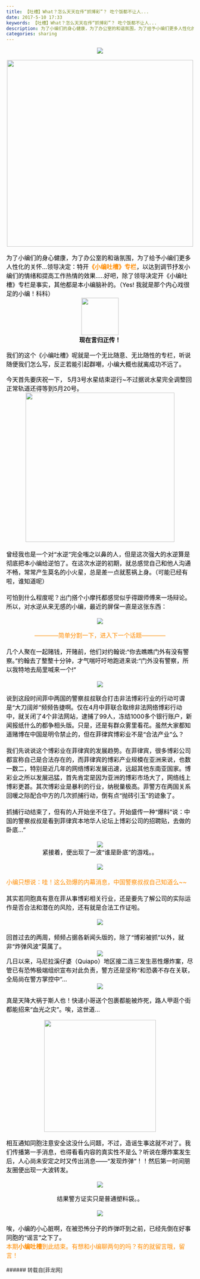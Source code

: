 ```yaml
---
title: 【吐槽】What？怎么天天在传“抓博彩”？ 吃个饭都不让人...
date: 2017-5-10 17:33
keywords: 【吐槽】What？怎么天天在传“抓博彩”？ 吃个饭都不让人...
description: 为了小编们的身心健康，为了办公室的和谐氛围，为了给予小编们更多人性化的关怀...领导决定：特开《小编吐槽》专栏，以达到调节抒发小编们的情绪和提高工作热情的效果.....好吧，除了领导决定开《小编吐槽》专栏是事实，其他都是本小编脑补的。（Yes! 我就是那个内心戏很足的小编！科科）现在言归正传！我们的这个《小编吐槽》呢就是一个无比随意、无比随性的专栏，听说随便我们怎么写，反正若能引起群嘲，小编大概也就离成功不远了。今天首先要庆祝一下， 5月3号水星结束逆行~不过据说水星完全调整回正常轨道还得等到5月20号。曾经我也是一个对“水逆”完全嗤之以鼻的人，但是这次强大的水逆算是彻底把本小编给逆怕了。在这次水逆的初期，就总感觉自己和他人沟通不畅，常常产生莫名的小火星，总是差一点就惹祸上身。（可能已经有啦，谁知道呢）可怕到什么程度呢？出门搭个小摩托都感觉似乎得跟师傅来一场辩论。所以，对水逆从来无感的小编，最近的屏保一直是这张东西：————简单分割一下，进入下一个话题————几个人聚在一起赌钱，开赌前，他们对约翰说:“你去瞧瞧门外有没有警察。”约翰去了整整十分钟，才气喘吁吁地跑进来说:“门外没有警察，所以我特地去局里喊来一个!”说到这段时间菲中两国的警察叔叔联合打击非法博彩行业的行动可谓是“大刀阔斧”频频告捷啊。仅在4月中菲联合取缔非法网络博彩行动中，就关闭了4个非法网站，逮捕了99人，冻结1000多个银行账户，新闻报纸什么的都争相头版。只是，还是有群众雾里看花。虽然大家都知道赌博在中国是明令禁止的，但在菲律宾博彩业不是“合法产业”么？我们先说说这个博彩业在菲律宾的发展趋势。在菲律宾，很多博彩公司都宣称自己是合法存在的，而菲律宾的博彩产业规模在亚洲来说，也数一数二，特别是近几年的网络博彩发展迅速，远超其他东南亚国家。博彩业之所以发展迅猛，首先肯定是因为亚洲的博彩市场大了，网络线上博彩更甚。其次博彩业是暴利的行业，纳税量极高。菲警方在两国关系回暖之际配合中方的几次抓捕行动，倒有点“抛砖引玉”的迹象了。 抓捕行动结束了，但有的人开始坐不住了。开始盛传一种“爆料”说：中国的警察叔叔是看到菲律宾本地华人论坛上博彩公司的招聘贴，去做的卧底...”紧接着，便出现了一波“谁是卧底”的游戏。。小编只想说：哇！这么劲爆的内幕消息，中国警察叔叔自己知道么~~其实若同胞真有意在菲从事博彩相关行业，还是要先了解公司的实际运作是否合法和潜在的风险，还有就是合法工作证啦。回首过去的两周，频频占据各新闻头版的，除了“博彩被抓”以外，就非“炸弹风波”莫属了。几日以来，马尼拉溪仔婆（Quiapo）地区接二连三发生恶性爆炸案，尽管已有恐怖极端组织宣布对此负责，警方还是坚称“和恐袭不存在关联，全局尚在警方掌控中”...真是天降大祸于斯人也！快递小哥送个包裹都能被炸死，路人甲逛个街都能招来“血光之灾”。唉，这世道...相互通知同胞注意安全这没什么问题，不过，造谣生事这就不对了。我们传播第一手消息，也得看看内容的真实性不是么？听说在爆炸案发生后，人心尚未安定之时又传出消息——“发现炸弹”！！然后第一时间朋友圈便出现一大波转发。结果警方证实只是普通塑料袋。。唉，小编的小心脏啊，在被恐怖分子的炸弹吓到之前，已经先倒在好事同胞的“谣言”之下了。 本期小编吐槽到此结束。有想和小编聊两句的吗？有的就留言哦，留言！
categories: sharing
---
```

<td class="t_f" id="postmessage_739872">

<div align="center">

<img aid="546539" data-cf-modified-daf66c0d4a3b3bcd474807c8-="" file="data/attachment/forum/201705/10/181006jullxq9vx9fl9aqv.png.thumb.jpg" id="aimg_546539" inpost="1" onclick="" onmouseover="" src="http://www.flw.ph/data/attachment/forum/201705/10/181006jullxq9vx9fl9aqv.png" style="cursor:pointer" zoomfile="data/attachment/forum/201705/10/181006jullxq9vx9fl9aqv.png"/>


</div><br/>
<div align="center">

<img aid="546547" class="zoom" data-cf-modified-daf66c0d4a3b3bcd474807c8-="" file="data/attachment/forum/201705/10/181024qzsentsedbvnvien.gif" id="aimg_546547" inpost="1" onclick="" onmouseover="" src="http://www.flw.ph/data/attachment/forum/201705/10/181024qzsentsedbvnvien.gif" width="500" zoomfile="data/attachment/forum/201705/10/181024qzsentsedbvnvien.gif"/>


</div><br/>
<div align="left"><font face="&amp;quot;"><font size="3"><font color="#000000">为了小编们的身心健康，为了办公室的和谐氛围，为了给予小编们更多人性化的关怀...领导决定：特开</font><font color="#ff8c00"><strong>《小编吐槽》</strong><strong>专栏</strong></font><font color="#000000">，以达到调节抒发小编们的情绪和提高工作热情的效果.....好吧，除了领导决定开《小编吐槽》专栏是事实，其他都是本小编脑补的。（Yes! 我就是那个内心戏很足的小编！科科）</font></font></font></div><div align="center">

<img aid="546556" class="zoom" data-cf-modified-daf66c0d4a3b3bcd474807c8-="" file="data/attachment/forum/201705/10/181119wgc22nrktpn4adsc.gif" id="aimg_546556" inpost="1" onclick="" onmouseover="" src="http://www.flw.ph/data/attachment/forum/201705/10/181119wgc22nrktpn4adsc.gif" width="100" zoomfile="data/attachment/forum/201705/10/181119wgc22nrktpn4adsc.gif"/>


</div><div align="center"><font style="color:rgb(0, 0, 0)"><font face="&amp;quot;"><font size="3"><strong>现在言归正传！</strong></font></font></font></div><br/>
<div align="left"><font style="color:rgb(0, 0, 0)"><font face="&amp;quot;"><font size="3">我们的这个《小编吐槽》呢就是一个无比随意、无比随性的专栏，听说随便我们怎么写，反正若能引起群嘲，小编大概也就离成功不远了。</font></font></font></div><br/>
<div align="left"><font style="color:rgb(0, 0, 0)"><font face="&amp;quot;"><font size="3">今天首先要庆祝一下， 5月3号水星结束逆行~不过据说水星完全调整回正常轨道还得等到5月20号。</font></font></font></div><div align="center">

<img aid="546555" class="zoom" data-cf-modified-daf66c0d4a3b3bcd474807c8-="" file="data/attachment/forum/201705/10/181116xff363rz6qcyyq6q.gif" id="aimg_546555" inpost="1" onclick="" onmouseover="" src="http://www.flw.ph/data/attachment/forum/201705/10/181116xff363rz6qcyyq6q.gif" width="400" zoomfile="data/attachment/forum/201705/10/181116xff363rz6qcyyq6q.gif"/>


</div><div align="center"><font style="color:rgb(0, 0, 0)"><font face="&amp;quot;"><font size="3"><br/>
</font></font></font></div><div align="left"><font style="color:rgb(0, 0, 0)"><font face="&amp;quot;"><font size="3">曾经我也是一个对“水逆”完全嗤之以鼻的人，但是这次强大的水逆算是彻底把本小编给逆怕了。在这次水逆的初期，就总感觉自己和他人沟通不畅，常常产生莫名的小火星，总是差一点就惹祸上身。（可能已经有啦，谁知道呢）</font></font></font></div><div align="left"><font style="color:rgb(0, 0, 0)"><font face="&amp;quot;"><font size="3"><br/>
</font></font></font></div><div align="left"><font style="color:rgb(0, 0, 0)"><font face="&amp;quot;"><font size="3">可怕到什么程度呢？出门搭个小摩托都感觉似乎得跟师傅来一场辩论。所以，对水逆从来无感的小编，最近的屏保一直是这张东西：</font></font></font></div><div align="left"><font style="color:rgb(0, 0, 0)"><font face="&amp;quot;"><font size="3"><br/>
</font></font></font></div><div align="center">

<img aid="546557" data-cf-modified-daf66c0d4a3b3bcd474807c8-="" file="data/attachment/forum/201705/10/181214xi3d3xviouziudas.jpg.thumb.jpg" id="aimg_546557" inpost="1" onclick="" onmouseover="" src="http://www.flw.ph/data/attachment/forum/201705/10/181214xi3d3xviouziudas.jpg" style="cursor:pointer" zoomfile="data/attachment/forum/201705/10/181214xi3d3xviouziudas.jpg"/>


</div><br/>
<div align="center"><font face="&amp;quot;"><font size="3"><font color="#ff8c00">————简单分割一下，进入下一个话题————</font></font></font></div><div align="left"><font style="color:rgb(0, 0, 0)"><font face="&amp;quot;"><font size="3"><br/>
</font></font></font></div><div align="left"><font style="color:rgb(0, 0, 0)"><font face="&amp;quot;"><font size="3">几个人聚在一起赌钱，开赌前，他们对约翰说:“你去瞧瞧门外有没有警察。”约翰去了整整十分钟，才气喘吁吁地跑进来说:“门外没有警察，所以我特地去局里喊来一个!”</font></font></font></div><div align="left"><font style="color:rgb(0, 0, 0)"><font face="&amp;quot;"><font size="3"><br/>
</font></font></font></div><div align="center">

<img aid="546554" data-cf-modified-daf66c0d4a3b3bcd474807c8-="" file="data/attachment/forum/201705/10/181028au0xl02jzujflfj7.jpg.thumb.jpg" id="aimg_546554" inpost="1" onclick="" onmouseover="" src="http://www.flw.ph/data/attachment/forum/201705/10/181028au0xl02jzujflfj7.jpg" style="cursor:pointer" zoomfile="data/attachment/forum/201705/10/181028au0xl02jzujflfj7.jpg"/>


</div><br/>
<div align="left"><font style="color:rgb(0, 0, 0)"><font face="&amp;quot;"><font size="3">说到这段时间菲中两国的警察叔叔联合打击非法博彩行业的行动可谓是“大刀阔斧”频频告捷啊。仅在4月中菲联合取缔非法网络博彩行动中，就关闭了4个非法网站，逮捕了99人，冻结1000多个银行账户，新闻报纸什么的都争相头版。只是，还是有群众雾里看花。虽然大家都知道赌博在中国是明令禁止的，但在菲律宾博彩业不是“合法产业”么？</font></font></font></div><div align="left"><font style="color:rgb(0, 0, 0)"><font face="&amp;quot;"><font size="3"><br/>
</font></font></font></div><div align="left"><font style="color:rgb(0, 0, 0)"><font face="&amp;quot;"><font size="3">我们先说说这个博彩业在菲律宾的发展趋势。在菲律宾，很多博彩公司都宣称自己是合法存在的，而菲律宾的博彩产业规模在亚洲来说，也数一数二，特别是近几年的网络博彩发展迅速，远超其他东南亚国家。</font></font></font><font style="color:rgb(0, 0, 0)"><font face="&amp;quot;"><font size="3">博彩业之所以发展迅猛，首先肯定是因为亚洲的博彩市场大了，网络线上博彩更甚。其次博彩业是暴利的行业，纳税量极高。菲警方在两国关系回暖之际配合中方的几次抓捕行动，倒有点“抛砖引玉”的迹象了。</font></font></font></div><div align="left"><font style="color:rgb(0, 0, 0)"><font face="&amp;quot;"><font size="3"><br/>
</font></font></font></div><div align="left"><font style="color:rgb(0, 0, 0)"><font face="&amp;quot;"><font size="3"> </font></font></font></div><div align="left"><font style="color:rgb(0, 0, 0)"><font face="&amp;quot;"><font size="3">抓捕行动结束了，但有的人开始坐不住了。开始盛传一种“爆料”说：中国的警察叔叔是看到菲律宾本地华人论坛上博彩公司的招聘贴，去做的卧底...”</font></font></font></div><div align="left"><font style="color:rgb(0, 0, 0)"><font face="&amp;quot;"><font size="3"><br/>
</font></font></font></div><div align="center">

<img aid="546549" data-cf-modified-daf66c0d4a3b3bcd474807c8-="" file="data/attachment/forum/201705/10/181025aj8w8uh7g8n2n8qv.png.thumb.jpg" id="aimg_546549" inpost="1" onclick="" onmouseover="" src="http://www.flw.ph/data/attachment/forum/201705/10/181025aj8w8uh7g8n2n8qv.png" style="cursor:pointer" zoomfile="data/attachment/forum/201705/10/181025aj8w8uh7g8n2n8qv.png"/>


</div><div align="center"><font style="color:rgb(0, 0, 0)"><font face="&amp;quot;"><font size="3">紧接着，便出现了一波“谁是卧底”的游戏。。<br/>
</font></font></font></div><div align="left"><font style="color:rgb(0, 0, 0)"><font face="&amp;quot;"><font size="3"><br/>
</font></font></font></div><div align="center">

<img aid="546550" data-cf-modified-daf66c0d4a3b3bcd474807c8-="" file="data/attachment/forum/201705/10/181026p8lgkr8qzuh9em7k.png.thumb.jpg" id="aimg_546550" inpost="1" onclick="" onmouseover="" src="http://www.flw.ph/data/attachment/forum/201705/10/181026p8lgkr8qzuh9em7k.png" style="cursor:pointer" zoomfile="data/attachment/forum/201705/10/181026p8lgkr8qzuh9em7k.png"/>


</div><div align="left"><font style="color:rgb(0, 0, 0)"><font face="&amp;quot;"><font size="3"><br/>
</font></font></font></div><div align="left"><font face="&amp;quot;"><font size="3"><font color="#ff8c00">小编只想说：哇！这么劲爆的内幕消息，中国警察叔叔自己知道么~~</font><br/>
</font></font></div><div align="left"><font style="color:rgb(0, 0, 0)"><font face="&amp;quot;"><font size="3"><br/>
</font></font></font></div><div align="left"><font style="color:rgb(0, 0, 0)"><font face="&amp;quot;"><font size="3">其实若同胞真有意在菲从事博彩相关行业，还是要先了解公司的实际运作是否合法和潜在的风险，还有就是合法工作证啦。</font></font></font></div><div align="left"><font style="color:rgb(0, 0, 0)"><font face="&amp;quot;"><font size="3"><br/>
</font></font></font></div><div align="center">

<img aid="546542" data-cf-modified-daf66c0d4a3b3bcd474807c8-="" file="data/attachment/forum/201705/10/181021z5wqxqid5qqhxx5l.jpg.thumb.jpg" id="aimg_546542" inpost="1" onclick="" onmouseover="" src="http://www.flw.ph/data/attachment/forum/201705/10/181021z5wqxqid5qqhxx5l.jpg" style="cursor:pointer" zoomfile="data/attachment/forum/201705/10/181021z5wqxqid5qqhxx5l.jpg"/>


</div><div align="center"><font style="color:rgb(0, 0, 0)"><font face="&amp;quot;"><font size="3"><br/>
</font></font></font></div><div align="left"><font style="color:rgb(0, 0, 0)"><font face="&amp;quot;"><font size="3">回首过去的两周，频频占据各新闻头版的，除了“博彩被抓”以外，就非“炸弹风波”莫属了。<br/>
</font></font></font></div><div align="center">

<img aid="546551" data-cf-modified-daf66c0d4a3b3bcd474807c8-="" file="data/attachment/forum/201705/10/181026gjfn6aflj2z9n2fq.jpg.thumb.jpg" id="aimg_546551" inpost="1" onclick="" onmouseover="" src="http://www.flw.ph/data/attachment/forum/201705/10/181026gjfn6aflj2z9n2fq.jpg" style="cursor:pointer" zoomfile="data/attachment/forum/201705/10/181026gjfn6aflj2z9n2fq.jpg"/>


</div><div align="left"><font style="color:rgb(0, 0, 0)"><font face="&amp;quot;"><font size="3">几日以来，马尼拉溪仔婆（Quiapo）地区接二连三发生恶性爆炸案，尽管已有恐怖极端组织宣布对此负责，警方还是坚称“和恐袭不存在关联，全局尚在警方掌控中”...</font></font></font></div><div align="center">

<img aid="546552" data-cf-modified-daf66c0d4a3b3bcd474807c8-="" file="data/attachment/forum/201705/10/181027cjk1413ljnwbwk5q.jpg.thumb.jpg" id="aimg_546552" inpost="1" onclick="" onmouseover="" src="http://www.flw.ph/data/attachment/forum/201705/10/181027cjk1413ljnwbwk5q.jpg" style="cursor:pointer" zoomfile="data/attachment/forum/201705/10/181027cjk1413ljnwbwk5q.jpg"/>


</div><br/>
<div align="left"><font style="color:rgb(0, 0, 0)"><font face="&amp;quot;"><font size="3">真是天降大祸于斯人也！快递小哥送个包裹都能被炸死，路人甲逛个街都能招来“血光之灾”。唉，这世道...</font></font></font></div><br/>
<div align="center">

<img aid="546544" class="zoom" data-cf-modified-daf66c0d4a3b3bcd474807c8-="" file="data/attachment/forum/201705/10/181023bcfy6fmmxp6c2mzz.gif" id="aimg_546544" inpost="1" onclick="" onmouseover="" src="http://www.flw.ph/data/attachment/forum/201705/10/181023bcfy6fmmxp6c2mzz.gif" width="300" zoomfile="data/attachment/forum/201705/10/181023bcfy6fmmxp6c2mzz.gif"/>


</div><br/>
<div align="left"><font style="color:rgb(0, 0, 0)"><font face="&amp;quot;"><font size="3">相互通知同胞注意安全这没什么问题，不过，造谣生事这就不对了。我们传播第一手消息，也得看看内容的真实性不是么？听说在爆炸案发生后，人心尚未安定之时又传出消息——“发现炸弹”！！然后第一时间朋友圈便出现一大波转发。<br/>
</font></font></font></div><div align="left"><font style="color:rgb(0, 0, 0)"><font face="&amp;quot;"><font size="3"><br/>
</font></font></font></div><div align="center">

<img aid="546545" data-cf-modified-daf66c0d4a3b3bcd474807c8-="" file="data/attachment/forum/201705/10/181023xj3599kccemceeji.jpg.thumb.jpg" id="aimg_546545" inpost="1" onclick="" onmouseover="" src="http://www.flw.ph/data/attachment/forum/201705/10/181023xj3599kccemceeji.jpg" style="cursor:pointer" zoomfile="data/attachment/forum/201705/10/181023xj3599kccemceeji.jpg"/>


</div><br/>
<div align="center"><font style="color:rgb(0, 0, 0)"><font face="&amp;quot;"><font size="3">结果警方证实只是普通塑料袋。。<br/>
</font></font></font></div><div align="left"><font style="color:rgb(0, 0, 0)"><font face="&amp;quot;"><font size="3"><br/>
</font></font></font></div><div align="center">

<img aid="546553" data-cf-modified-daf66c0d4a3b3bcd474807c8-="" file="data/attachment/forum/201705/10/181027zptpccu7ov97oz94.jpg.thumb.jpg" id="aimg_546553" inpost="1" onclick="" onmouseover="" src="http://www.flw.ph/data/attachment/forum/201705/10/181027zptpccu7ov97oz94.jpg" style="cursor:pointer" zoomfile="data/attachment/forum/201705/10/181027zptpccu7ov97oz94.jpg"/>


</div><div align="left"><font style="color:rgb(0, 0, 0)"><font face="&amp;quot;"><font size="3"><br/>
</font></font></font></div><div align="left"><font style="color:rgb(0, 0, 0)"><font face="&amp;quot;"><font size="3">唉，小编的小心脏啊，在被恐怖分子的炸弹吓到之前，已经先倒在好事同胞的“谣言”之下了。<br/>
</font></font></font></div><div align="left"><font style="color:rgb(0, 0, 0)"><font face="&amp;quot;"><font size="3"> </font></font></font></div><div align="left"><font face="&amp;quot;"><font size="3"><font color="#ff8c00">本期<strong>小编吐槽</strong>到此结束。有想和小编聊两句的吗？有的就留言哦，留言！</font></font></font></div><br/>
</td>
###### 转载自[菲龙网]